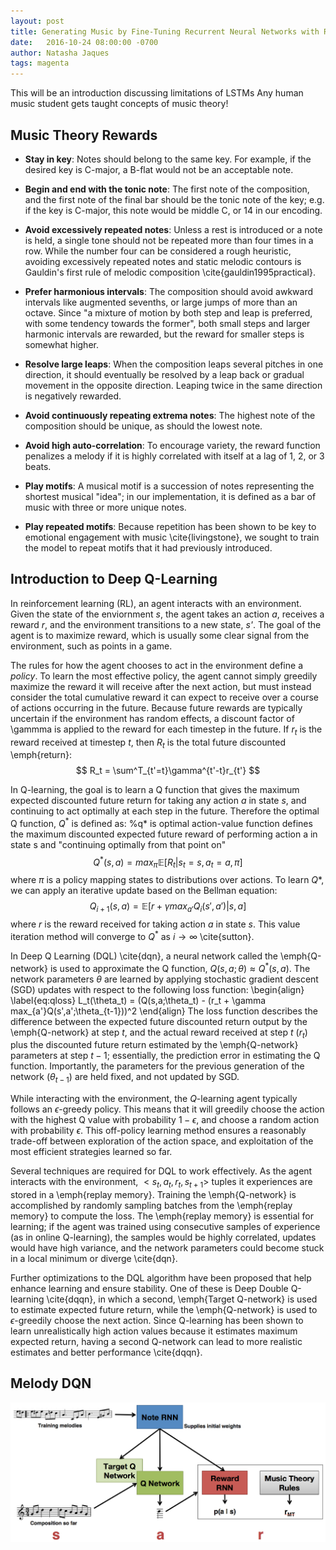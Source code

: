 ```yaml
---
layout: post
title: Generating Music by Fine-Tuning Recurrent Neural Networks with Reinforcement Learning
date:   2016-10-24 08:00:00 -0700
author: Natasha Jaques
tags: magenta
---
```



This will be an introduction discussing limitations of LSTMs
Any human music student gets taught concepts of music theory!

Music Theory Rewards
--------------------

* **Stay in key**: Notes should belong to the same key. For example, if the desired key is C-major, a B-flat would not be an acceptable note. 

* **Begin and end with the tonic note**: The first note of the composition, and the first note of the final bar should be the tonic note of the key; e.g. if the key is C-major, this note would be middle C, or 14 in our encoding. 

* **Avoid excessively repeated notes**: Unless a rest is introduced or a note is held, a single tone should not be repeated more than four times in a row. While the number four can be considered a rough heuristic, avoiding excessively repeated notes and static melodic contours is Gauldin's first rule of melodic composition \cite{gauldin1995practical}.

* **Prefer harmonious intervals**: The composition should avoid awkward intervals like augmented sevenths, or large jumps of more than an octave. Since "a mixture of motion by both step and leap is preferred, with some tendency towards the former", both small steps and larger harmonic intervals are rewarded, but the reward for smaller steps is somewhat higher. 

*  **Resolve large leaps**: When the composition leaps several pitches in one direction, it should eventually be resolved by a leap back or gradual movement in the opposite direction. Leaping twice in the same direction is negatively rewarded. 
*  **Avoid continuously repeating extrema notes**: The highest note of the composition should be unique, as should the lowest note. 
*  **Avoid high auto-correlation**: To encourage variety, the reward function penalizes a melody if it is highly correlated with itself at a lag of 1, 2, or 3 beats. 
*  **Play motifs**: A musical motif is a succession of notes representing the shortest musical "idea"; in our implementation, it is defined as a bar of music with three or more unique notes. 
*  **Play repeated motifs**: Because repetition has been shown to be key to emotional engagement with music \cite{livingstone}, we sought to train the model to repeat motifs that it had previously introduced. 

Introduction to Deep Q-Learning
---------------------
In reinforcement learning (RL), an agent interacts with an environment. Given the state of the enviornment *s*, the agent takes an action $a$, receives a reward *r*, and the environment transitions to a new state, *s'*. The goal of the agent is to maximize reward, which is usually some clear signal from the environment, such as points in a game. 

The rules for how the agent chooses to act in the environment define a *policy*. To learn the most effective policy, the agent cannot simply greedily maximize the reward it will receive after the next action, but must instead consider the total cumulative reward it can expect to receive over a course of actions occurring in the future. Because future rewards are typically uncertain if the environment has random effects, a discount factor of \gammma is applied to the reward for each timestep in the future. If $r_t$ is the reward received at timestep $t$, then $R_t$ is the total future discounted \emph{return}:
$$ R_t = \sum^T_{t'=t}\gamma^{t'-t}r_{t'} $$

In Q-learning, the goal is to learn a Q function that gives the maximum expected discounted future return for taking any action $a$ in state $s$, and continuing to act optimally at each step in the future. Therefore the optimal Q function, $Q^*$ is defined as:
%q* is optimal action-value function defines the maximum discounted expected future reward of performing action a in state s and "continuing optimally from that point on"
$$Q^*(s, a) = max_\pi \mathbb{E}[R_t|s_t = s, a_t = a, \pi]$$
where $\pi$ is a policy mapping states to distributions over actions. To learn $Q*$, we can apply an iterative update based on the Bellman equation:
$$Q_{i+1}(s, a) = \mathbb{E}[r + \gamma max_{a'}Q_i(s',a')|s,a]$$
where $r$ is the reward received for taking action $a$ in state $s$. This value iteration method will converge to $Q^*$ as $i \rightarrow \infty$ \cite{sutton}.

In Deep Q Learning (DQL) \cite{dqn}, a neural network called the \emph{Q-network} is used to approximate the Q function, $Q(s, a; \theta) \approx Q^*(s, a)$. The network parameters $\theta$ are learned by applying stochastic gradient descent (SGD) updates with respect to the following loss function:
\begin{align} 
\label{eq:qloss}
L_t(\theta_t) = (Q(s,a;\theta_t) - (r_t + \gamma max_{a'}Q(s',a';\theta_{t-1}))^2
\end{align}
The loss function describes the difference between the expected future discounted return output by the \emph{Q-network} at step $t$, and the actual reward received at step $t$ ($r_t$) plus the discounted future return estimated by the \emph{Q-network} parameters at step $t-1$; essentially, the prediction error in estimating the Q function. Importantly, the parameters for the previous generation of the network ($\theta_{t-1}$) are held fixed, and not updated by SGD.

While interacting with the environment, the $Q$-learning agent typically follows an $\epsilon$-greedy policy. This means that it will greedily choose the action with the highest Q value with probability $1-\epsilon$, and choose a random action with probability $\epsilon$. This off-policy learning method ensures a reasonably trade-off between exploration of the action space, and exploitation of the most efficient strategies learned so far. 

Several techniques are required for DQL to work effectively. As the agent interacts with the environment, $<s_t,a_t,r_t,s_{t+1}>$ tuples it experiences are stored in a \emph{replay memory}. Training the \emph{Q-network} is accomplished by randomly sampling batches from the \emph{replay memory} to compute the loss. The \emph{replay memory} is essential for learning; if the agent was trained using consecutive samples of experience (as in online Q-learning), the samples would be highly correlated, updates would have high variance, and the network parameters could become stuck in a local minimum or diverge \cite{dqn}. 

Further optimizations to the DQL algorithm have been proposed that help enhance learning and ensure stability. One of these is Deep Double Q-learning \cite{dqqn}, in which a second, \emph{Target Q-network} is used to estimate expected future return, while the \emph{Q-network} is used to $\epsilon$-greedily choose the next action. Since Q-learning has been shown to learn unrealistically high action values because it estimates maximum expected return, having a second Q-network can lead to more realistic estimates and better performance \cite{dqqn}.

Melody DQN
----------

![alt text](assets/rl_rnn_diagram.png "Model architecture")
